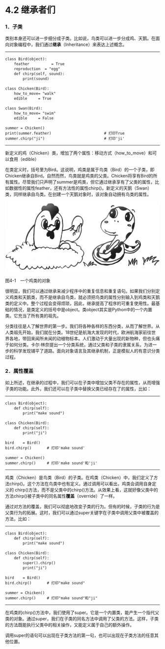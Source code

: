 # 4.2 继承者们

### 1．子类

类别本身还可以进一步细分成子类。比如说，鸟类可以进一步分成鸡、天鹅。在面向对象编程中，我们通过**继承**（Inheritance）来表达上述概念。

------------------------------------------------------------------------

    class Bird(object):
        feather          = True
        reproduction  = "egg"
        def chirp(self, sound):
            print(sound)

    class Chicken(Bird):
        how_to_move= "walk"
        edible     = True

    class Swan(Bird):
        how_to_move= "swim"
        edible     = False

    summer = Chicken()
    print(summer.feather)                        # 打印True
    summer.chirp("ji")                           # 打印'ji'

------------------------------------------------------------------------

新定义的鸡（Chicken）类，增加了两个属性：移动方式（how\_to\_move）和可以食用（edible）

在类定义时，括号里为Bird。这说明，鸡类是属于鸟类（Bird）的一个子类，即Chicken继承自Bird。自然而然，鸟类就是鸡类的父类。Chicken将享有Bird的所有属性。尽管我们只声明了summer是鸡类，但它通过继承享有了父类的属性，比如数据性的属性feather，还有方法性的属性chirp()。新定义的天鹅（Swan）类，同样继承自鸟类。在创建一个天鹅对象时，该对象自动拥有鸟类的属性。

![](../Images/image00110.jpeg)

图4-1　一个鸡类的对象

很明显，我们可以通过继承来减少程序中的重复信息和重复语句。如果我们分别定义鸡类和天鹅类，而不是继承自鸟类，就必须把鸟类的属性分别输入到鸡类和天鹅类的定义中。整个过程会变得烦琐，因此，继承提高了程序的可重复使用性。最基础的情况，是类定义的括号中是object。类object其实是Python中的一个内置类。它充当了所有类的祖先。

分类往往是人了解世界的第一步。我们将各种各样的东西分类，从而了解世界。从人类祖先开始，我们就在分类。18世纪是航海大发现的时代，欧洲航海家前往世界各地，带回来闻所未闻的动植物标本。人们激动于大量出现的新物种，但也头痛于如何分类。卡尔·林奈提出一个分类系统，通过父类和子类的隶属关系，为进一步的科学发现铺平了道路。面向对象语言及其继承机制，正是模拟人的有意识分类过程。

### 2．属性覆盖

如上所述，在继承的过程中，我们可以在子类中增加父类不存在的属性，从而增强子类的功能。此外，我们还可以在子类中替换父类已经存在了的属性，比如：

------------------------------------------------------------------------

    class Bird(object):
        def chirp(self):
            print("make sound")

    class Chicken(Bird):
        def chirp(self):
            print("ji")

    bird    = Bird()
    bird.chirp()       # 打印'make sound'

    summer = Chicken()
    summer.chirp()     # 打印'make sound'和'ji'

------------------------------------------------------------------------

鸡类（Chicken）是鸟类（Bird）的子类。在鸡类（Chicken）中，我们定义了方法chirp()。这个方法在鸟类中也有定义。通过调用可以看出，鸡类会调用自身定义的
chirp()方法，而不是父类中的chirp()方法。从效果上看，这就好像父类中的方法chirp()被子类中的同名属性**覆盖**（override）了一样。

通过对方法的覆盖，我们可以彻底地改变子类的行为。但有的时候，子类的行为是父类行为的拓展。这时，我们可以通过super关键字在子类中调用父类中被覆盖的方法，比如：

------------------------------------------------------------------------

    class Bird(object):
        def chirp(self):
            print("make sound")

    class Chicken(Bird):
        def chirp(self):
            super().chirp()
            print("ji")

    bird    = Bird()
    bird.chirp()       # 打印"make sound"

    summer = Chicken()
    summer.chirp()     # 打印"make sound"和"ji"

------------------------------------------------------------------------

在鸡类的chirp()方法中，我们使用了super。它是一个内置类，能产生一个指代父类的对象。通过super，我们在子类的同名方法中调用了父类的方法。这样，子类的方法既能执行父类中的相关操作，又能定义属于自己的额外操作。

调用super的语句可以出现在子类方法的第一句，也可以出现在子类方法的任意其他位置。
